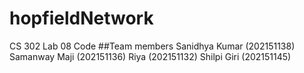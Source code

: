 # hopfieldNetwork
CS 302 Lab 08 Code
##Team members
Sanidhya Kumar (202151138)
Samanway Maji (202151136)
Riya (202151132)
Shilpi Giri (202151145)
